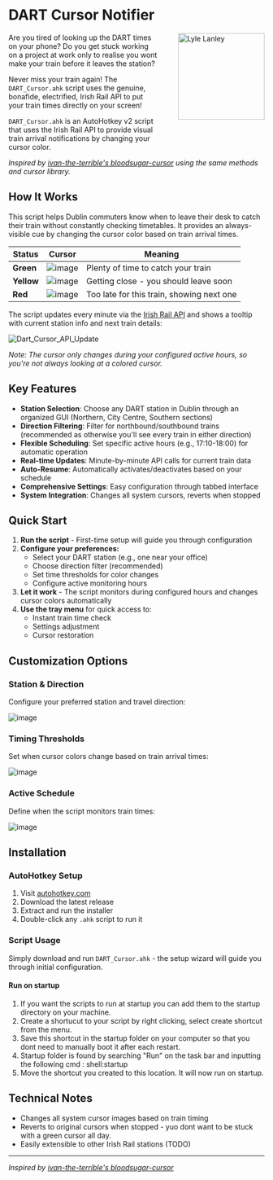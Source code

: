 # DART Cursor Notifier

<div align="left">
<img src="https://github.com/user-attachments/assets/70ecc62a-2056-403d-8a0a-ebeb2d82e827" alt="Lyle Lanley" width="170" align="right" style="margin-left: 40px; margin-bottom: 40px;"/>

Are you tired of looking up the DART times on your phone? Do you get stuck working on a project at work only to realise you wont make your train before it leaves the station?

Never miss your train again! The `DART_Cursor.ahk` script uses the genuine, bonafide, electrified, Irish Rail API to put your train times directly on your screen! 

`DART_Cursor.ahk` is an AutoHotkey v2 script that uses the Irish Rail API to provide visual train arrival notifications by changing your cursor color. 

</div>

*Inspired by [ivan-the-terrible's bloodsugar-cursor](https://github.com/ivan-the-terrible/bloodsugar-cursor) using the same methods and cursor library.*

## How It Works

This script helps Dublin commuters know when to leave their desk to catch their train without constantly checking timetables. It provides an always-visible cue by changing the cursor color based on train arrival times.

| Status | Cursor | Meaning |
|--------|---------|---------|
| **Green** | ![image](https://github.com/user-attachments/assets/0d4e52aa-705a-4e59-afb6-5bd1fe9648c8) | Plenty of time to catch your train |
| **Yellow** | ![image](https://github.com/user-attachments/assets/a47af124-a86a-40e4-8962-9e6e27298c1c) | Getting close - you should leave soon |
| **Red** | ![image](https://github.com/user-attachments/assets/49026965-10dc-441a-bb4d-0547756dae46) | Too late for this train, showing next one |

The script updates every minute via the [Irish Rail API](https://api.irishrail.ie/realtime/) and shows a tooltip with current station info and next train details:

![Dart_Cursor_API_Update](https://github.com/user-attachments/assets/f3ae050a-828a-4461-85b3-474f06cf4064)

*Note: The cursor only changes during your configured active hours, so you're not always looking at a colored cursor.*

## Key Features

- **Station Selection**: Choose any DART station in Dublin through an organized GUI (Northern, City Centre, Southern sections)
- **Direction Filtering**: Filter for northbound/southbound trains (recommended as otherwise you'll see every train in either direction)
- **Flexible Scheduling**: Set specific active hours (e.g., 17:10-18:00) for automatic operation
- **Real-time Updates**: Minute-by-minute API calls for current train data
- **Auto-Resume**: Automatically activates/deactivates based on your schedule
- **Comprehensive Settings**: Easy configuration through tabbed interface
- **System Integration**: Changes all system cursors, reverts when stopped

## Quick Start

1. **Run the script** - First-time setup will guide you through configuration
2. **Configure your preferences:**
   - Select your DART station (e.g., one near your office)
   - Choose direction filter (recommended)
   - Set time thresholds for color changes
   - Configure active monitoring hours
3. **Let it work** - The script monitors during configured hours and changes cursor colors automatically
4. **Use the tray menu** for quick access to:
   - Instant train time check
   - Settings adjustment
   - Cursor restoration

## Customization Options
### Station & Direction
Configure your preferred station and travel direction:

![image](https://github.com/user-attachments/assets/a3cfca46-e041-4126-822b-e57bbb070b84)

### Timing Thresholds
Set when cursor colors change based on train arrival times:

![image](https://github.com/user-attachments/assets/4072a7a4-7d95-4e64-b578-b3306b4aab5e)

### Active Schedule
Define when the script monitors train times:

![image](https://github.com/user-attachments/assets/b49da87b-8e66-42ca-a8b1-fb638bc1d5d9)

## Installation

### AutoHotkey Setup
1. Visit [autohotkey.com](https://www.autohotkey.com)
2. Download the latest release
3. Extract and run the installer
4. Double-click any `.ahk` script to run it

### Script Usage
Simply download and run `DART_Cursor.ahk` - the setup wizard will guide you through initial configuration.

#### Run on startup 
1. If you want the scripts to run at startup you can add them to the startup directory on your machine.
2. Create a shortucut to your script by right clicking, select create shortcut from the menu.
4. Save this shortcut in the startup folder on your computer so that you dont need to manually boot it after each restart.
5. Startup folder is found by searching "Run" on the task bar and inputting the following cmd : shell:startup
6. Move the shortcut you created to this location. It will now run on startup. 

## Technical Notes
- Changes all system cursor images based on train timing
- Reverts to original cursors when stopped - yuo dont want to be stuck with a green cursor all day. 
- Easily extensible to other Irish Rail stations (TODO)

---
*Inspired by [ivan-the-terrible's bloodsugar-cursor](https://github.com/ivan-the-terrible/bloodsugar-cursor)*
